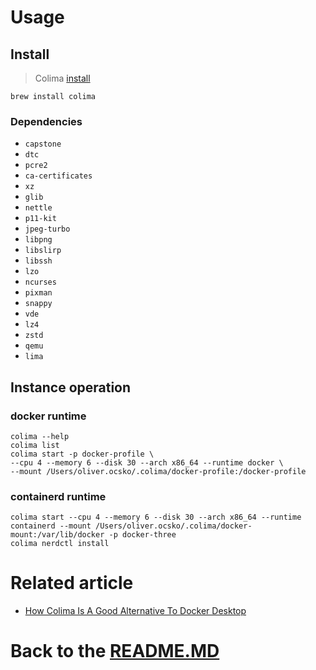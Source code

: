 # Usage

## Install

> Colima [install][colima_install]

```shell
brew install colima
```

### Dependencies

* `capstone`
* `dtc`
* `pcre2`
* `ca-certificates`
* `xz`
* `glib`
* `nettle`
* `p11-kit`
* `jpeg-turbo`
* `libpng`
* `libslirp`
* `libssh`
* `lzo`
* `ncurses`
* `pixman`
* `snappy`
* `vde`
* `lz4`
* `zstd`
* `qemu`
* `lima`

## Instance operation

### docker runtime

```shell
colima --help
colima list
colima start -p docker-profile \
--cpu 4 --memory 6 --disk 30 --arch x86_64 --runtime docker \
--mount /Users/oliver.ocsko/.colima/docker-profile:/docker-profile
```

### containerd runtime

```shell
colima start --cpu 4 --memory 6 --disk 30 --arch x86_64 --runtime containerd --mount /Users/oliver.ocsko/.colima/docker-mount:/var/lib/docker -p docker-three
colima nerdctl install
```

# Related article

* [How Colima Is A Good Alternative To Docker Desktop][colima_a_good_alternative]

# Back to the [README.MD][readme]

[readme]:<../README.MD>

[colima_install]:<https://github.com/abiosoft/colima#installation>

[colima_a_good_alternative]:<https://dev.to/ths83/how-colima-is-a-good-alternative-to-docker-desktop-4ap6#:~:text=To%20do%20so%2C%20Colima%20is%20using%20profiles.%20To,a%20default%20instance%20with%20funny_profile%20as%20profile%20name.>
